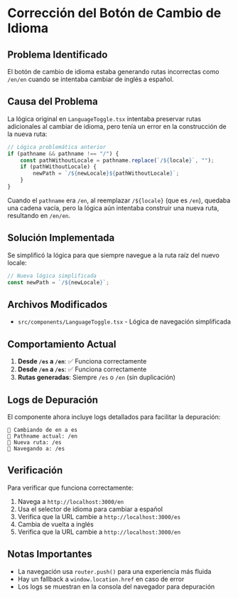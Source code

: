 # Corrección del Botón de Cambio de Idioma

## Problema Identificado

El botón de cambio de idioma estaba generando rutas incorrectas como `/en/en` cuando se intentaba cambiar de inglés a español.

## Causa del Problema

La lógica original en `LanguageToggle.tsx` intentaba preservar rutas adicionales al cambiar de idioma, pero tenía un error en la construcción de la nueva ruta:

```typescript
// Lógica problemática anterior
if (pathname && pathname !== "/") {
    const pathWithoutLocale = pathname.replace(`/${locale}`, "");
    if (pathWithoutLocale) {
        newPath = `/${newLocale}${pathWithoutLocale}`;
    }
}
```

Cuando el `pathname` era `/en`, al reemplazar `/${locale}` (que es `/en`), quedaba una cadena vacía, pero la lógica aún intentaba construir una nueva ruta, resultando en `/en/en`.

## Solución Implementada

Se simplificó la lógica para que siempre navegue a la ruta raíz del nuevo locale:

```typescript
// Nueva lógica simplificada
const newPath = `/${newLocale}`;
```

## Archivos Modificados

- `src/components/LanguageToggle.tsx` - Lógica de navegación simplificada

## Comportamiento Actual

1. **Desde `/es` a `/en`**: ✅ Funciona correctamente
2. **Desde `/en` a `/es`**: ✅ Funciona correctamente
3. **Rutas generadas**: Siempre `/es` o `/en` (sin duplicación)

## Logs de Depuración

El componente ahora incluye logs detallados para facilitar la depuración:

```
🔄 Cambiando de en a es
📍 Pathname actual: /en
🎯 Nueva ruta: /es
🚀 Navegando a: /es
```

## Verificación

Para verificar que funciona correctamente:

1. Navega a `http://localhost:3000/en`
2. Usa el selector de idioma para cambiar a español
3. Verifica que la URL cambie a `http://localhost:3000/es`
4. Cambia de vuelta a inglés
5. Verifica que la URL cambie a `http://localhost:3000/en`

## Notas Importantes

- La navegación usa `router.push()` para una experiencia más fluida
- Hay un fallback a `window.location.href` en caso de error
- Los logs se muestran en la consola del navegador para depuración
